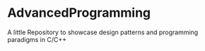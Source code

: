 # AdvancedProgramming
A little Repository to showcase design patterns and programming paradigms in C/C++
